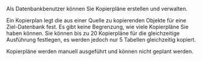 Als Datenbankbenutzer können Sie Kopierpläne erstellen und verwalten.

Ein Kopierplan legt die aus einer Quelle zu kopierenden Objekte für eine Ziel-Datenbank fest. Es gibt keine Begrenzung, wie viele Kopierpläne Sie haben können. Sie können bis zu 20 Kopierpläne für die gleichzeitige Ausführung festlegen, es werden jedoch nur 5 Tabellen gleichzeitig kopiert.

Kopierpläne werden manuell ausgeführt und können nicht geplant werden.

